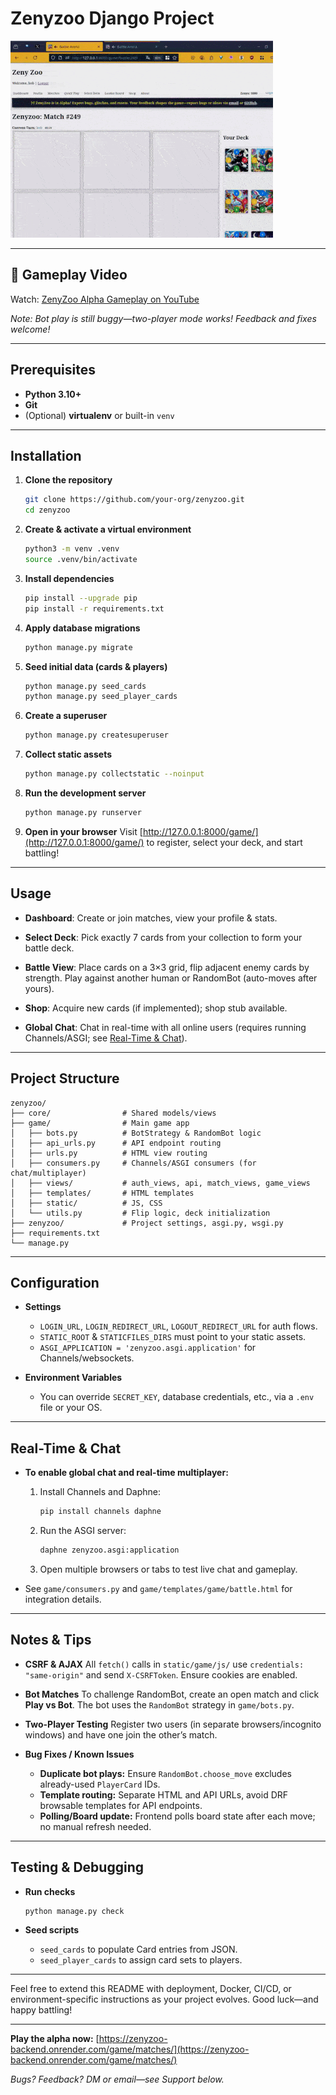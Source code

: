 # Zenyzoo Django Project

![Gameplay demo](./zenyzoo-demo.gif)

---

## 🎥 Gameplay Video


Watch: [ZenyZoo Alpha Gameplay on YouTube](https://youtu.be/dDfyy3xtMiY)

*Note: Bot play is still buggy—two-player mode works! Feedback and fixes welcome!*

---

## Prerequisites

* **Python 3.10+**
* **Git**
* (Optional) **virtualenv** or built-in `venv`

---

## Installation

1. **Clone the repository**

   ```bash
   git clone https://github.com/your-org/zenyzoo.git
   cd zenyzoo
   ```

2. **Create & activate a virtual environment**

   ```bash
   python3 -m venv .venv
   source .venv/bin/activate
   ```

3. **Install dependencies**

   ```bash
   pip install --upgrade pip
   pip install -r requirements.txt
   ```

4. **Apply database migrations**

   ```bash
   python manage.py migrate
   ```

5. **Seed initial data (cards & players)**

   ```bash
   python manage.py seed_cards
   python manage.py seed_player_cards
   ```

6. **Create a superuser**

   ```bash
   python manage.py createsuperuser
   ```

7. **Collect static assets**

   ```bash
   python manage.py collectstatic --noinput
   ```

8. **Run the development server**

   ```bash
   python manage.py runserver
   ```

9. **Open in your browser**
   Visit [http://127.0.0.1:8000/game/](http://127.0.0.1:8000/game/) to register, select your deck, and start battling!

---

## Usage

* **Dashboard**:
  Create or join matches, view your profile & stats.

* **Select Deck**:
  Pick exactly 7 cards from your collection to form your battle deck.

* **Battle View**:
  Place cards on a 3×3 grid, flip adjacent enemy cards by strength.
  Play against another human or RandomBot (auto-moves after yours).

* **Shop**:
  Acquire new cards (if implemented); shop stub available.

* **Global Chat**:
  Chat in real-time with all online users (requires running Channels/ASGI; see [Real-Time & Chat](#real-time--chat)).

---

## Project Structure

```
zenyzoo/
├── core/                # Shared models/views
├── game/                # Main game app
│   ├── bots.py          # BotStrategy & RandomBot logic
│   ├── api_urls.py      # API endpoint routing
│   ├── urls.py          # HTML view routing
│   ├── consumers.py     # Channels/ASGI consumers (for chat/multiplayer)
│   ├── views/           # auth_views, api, match_views, game_views
│   ├── templates/       # HTML templates
│   ├── static/          # JS, CSS
│   └── utils.py         # Flip logic, deck initialization
├── zenyzoo/             # Project settings, asgi.py, wsgi.py
├── requirements.txt
└── manage.py
```

---

## Configuration

* **Settings**

  * `LOGIN_URL`, `LOGIN_REDIRECT_URL`, `LOGOUT_REDIRECT_URL` for auth flows.
  * `STATIC_ROOT` & `STATICFILES_DIRS` must point to your static assets.
  * `ASGI_APPLICATION = 'zenyzoo.asgi.application'` for Channels/websockets.
* **Environment Variables**

  * You can override `SECRET_KEY`, database credentials, etc., via a `.env` file or your OS.

---

## Real-Time & Chat

* **To enable global chat and real-time multiplayer:**

  1. Install Channels and Daphne:

     ```bash
     pip install channels daphne
     ```
  2. Run the ASGI server:

     ```bash
     daphne zenyzoo.asgi:application
     ```
  3. Open multiple browsers or tabs to test live chat and gameplay.

* See `game/consumers.py` and `game/templates/game/battle.html` for integration details.

---

## Notes & Tips

* **CSRF & AJAX**
  All `fetch()` calls in `static/game/js/` use `credentials: "same-origin"` and send `X-CSRFToken`. Ensure cookies are enabled.

* **Bot Matches**
  To challenge RandomBot, create an open match and click **Play vs Bot**. The bot uses the `RandomBot` strategy in `game/bots.py`.

* **Two-Player Testing**
  Register two users (in separate browsers/incognito windows) and have one join the other’s match.

* **Bug Fixes / Known Issues**

  * **Duplicate bot plays:** Ensure `RandomBot.choose_move` excludes already-used `PlayerCard` IDs.
  * **Template routing:** Separate HTML and API URLs, avoid DRF browsable templates for API endpoints.
  * **Polling/Board update:** Frontend polls board state after each move; no manual refresh needed.

---

## Testing & Debugging

* **Run checks**

  ```bash
  python manage.py check
  ```
* **Seed scripts**

  * `seed_cards` to populate Card entries from JSON.
  * `seed_player_cards` to assign card sets to players.

---

Feel free to extend this README with deployment, Docker, CI/CD, or environment-specific instructions as your project evolves. Good luck—and happy battling!

---



**Play the alpha now:** [https://zenyzoo-backend.onrender.com/game/matches/](https://zenyzoo-backend.onrender.com/game/matches/)

*Bugs? Feedback? DM or email—see Support below.*

